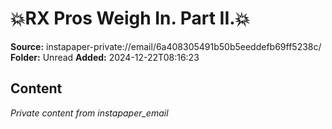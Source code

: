 # 💥RX Pros Weigh In. Part II.💥

**Source:** instapaper-private://email/6a408305491b50b5eeddefb69ff5238c/
**Folder:** Unread
**Added:** 2024-12-22T08:16:23




## Content
*Private content from instapaper_email*
